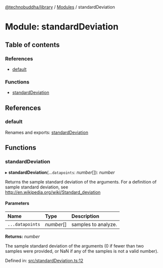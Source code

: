 [@technobuddha/library](../..) / [Modules](../Modules.md) / standardDeviation

# Module: standardDeviation

## Table of contents

### References

- [default](standarddeviation.md#default)

### Functions

- [standardDeviation](standarddeviation.md#standarddeviation)

## References

### default

Renames and exports: [standardDeviation](standarddeviation.md#standarddeviation)

## Functions

### standardDeviation

▸ **standardDeviation**(...`datapoints`: *number*[]): *number*

Returns the sample standard deviation of the arguments.  For a definition of
sample standard deviation, see http://en.wikipedia.org/wiki/Standard_deviation

#### Parameters

| Name | Type | Description |
| :------ | :------ | :------ |
| `...datapoints` | *number*[] | samples to analyze. |

**Returns:** *number*

The sample standard deviation of the arguments (0 if fewer
than two samples were provided, or NaN if any of the samples is
not a valid number).

Defined in: [src/standardDeviation.ts:12](../../src/standardDeviation.ts#L12)
